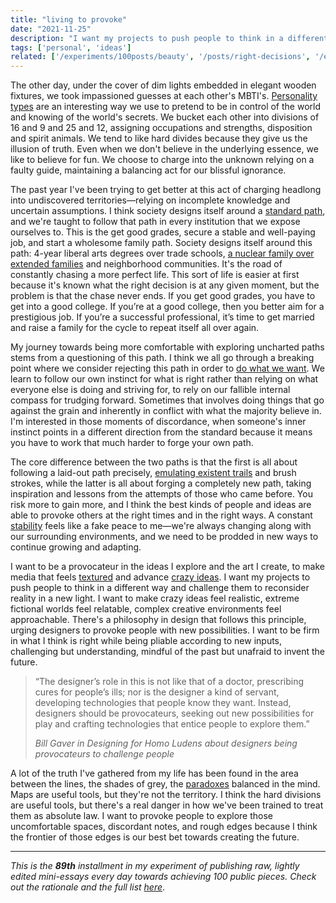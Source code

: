 ```yaml
---
title: "living to provoke"
date: "2021-11-25"
description: "I want my projects to push people to think in a different way and challenge them to reconsider reality in a new light. I want to make crazy ideas feel realistic, extreme fictional worlds feel relatable, complex creative environments feel approachable."
tags: ['personal', 'ideas']
related: ['/experiments/100posts/beauty', '/posts/right-decisions', '/experiments/100posts/vandalism', '/experiments/100posts/crazy-ideas', '/experiments/100posts/taking-what-you-want', '/posts/technology-paradox', '/experiments/100posts/chasing-stability', '/experiments/100posts/finding-texture']
---
```


The other day, under the cover of dim lights embedded in elegant wooden fixtures, we took impassioned guesses at each other's MBTI's. [Personality types](/experiments/100posts/beauty/) are an interesting way we use to pretend to be in control of the world and knowing of the world's secrets. We bucket each other into divisions of 16 and 9 and 25 and 12, assigning occupations and strengths, disposition and spirit animals. We tend to like hard divides because they give us the illusion of truth. Even when we don't believe in the underlying essence, we like to believe for fun. We choose to charge into the unknown relying on a faulty guide, maintaining a balancing act for our blissful ignorance.

The past year I've been trying to get better at this act of charging headlong into undiscovered territories—relying on incomplete knowledge and uncertain assumptions. I think society designs itself around a [standard path](/posts/right-decisions), and we're taught to follow that path in every institution that we expose ourselves to. This is the get good grades, secure a stable and well-paying job, and start a wholesome family path. Society designs itself around this path: 4-year liberal arts degrees over trade schools, [a nuclear family over extended families](https://annehelen.substack.com/p/what-it-means-to-pandemic-solo#:~:text=the%20nuclear%20family%20has%20become%20the%20primary%20unit%20of%20thinking%20when%20it%20comes%20to%20the%20way%20society%20is%20organized.%20it%20is%20the%20optimized%20path%20towards%20home%20ownership%20and%20financial%20independence%2C%20%E2%80%9Cpreferred%2C%E2%80%9D%20when%20it%20comes%20to%20everything%20from%20adoption%20and%20custody%20to%20hiring%20practices) and neighborhood communities. It's the road of constantly chasing a more perfect life. This sort of life is easier at first because it's known what the right decision is at any given moment, but the problem is that the chase never ends. If you get good grades, you have to get into a good college. If you’re at a good college, then you better aim for a prestigious job. If you’re a successful professional, it’s time to get married and raise a family for the cycle to repeat itself all over again.

My journey towards being more comfortable with exploring uncharted paths stems from a questioning of this path. I think we all go through a breaking point where we consider rejecting this path in order to [do what we want](/experiments/100posts/taking-what-you-want/). We learn to follow our own instinct for what is right rather than relying on what everyone else is doing and striving for, to rely on our fallible internal compass for trudging forward. Sometimes that involves doing things that go against the grain and inherently in conflict with what the majority believe in. I'm interested in those moments of discordance, when someone's inner instinct points in a different direction from the standard because it means you have to work that much harder to forge your own path. 

The core difference between the two paths is that the first is all about following a laid-out path precisely, [emulating existent trails](/experiments/100posts/vandalism) and brush strokes, while the latter is all about forging a completely new path, taking inspiration and lessons from the attempts of those who came before. You risk more to gain more, and I think the best kinds of people and ideas are able to provoke others at the right times and in the right ways. A constant [stability](/experiments/100posts/chasing-stability) feels like a fake peace to me—we're always changing along with our surrounding environments, and we need to be prodded in new ways to continue growing and adapting. 

I want to be a provocateur in the ideas I explore and the art I create, to make media that feels [textured](/experiments/100posts/finding-texture/) and advance [crazy ideas](/experiments/100posts/crazy-ideas/). I want my projects to push people to think in a different way and challenge them to reconsider reality in a new light. I want to make crazy ideas feel realistic, extreme fictional worlds feel relatable, complex creative environments feel approachable. There's a philosophy in design that follows this principle, urging designers to provoke people with new possibilities. I want to be firm in what I think is right while being pliable according to new inputs, challenging but understanding, mindful of the past but unafraid to invent the future. 

> “The designer’s role in this is not like that of a doctor, prescribing cures for people’s ills; nor is the designer a kind of servant, developing technologies that people know they want. Instead, designers should be provocateurs, seeking out new possibilities for play and crafting technologies that entice people to explore them.”
> 
> *Bill Gaver in Designing for Homo Ludens about designers being provocateurs to challenge people*

A lot of the truth I've gathered from my life has been found in the area between the lines, the shades of grey, the [paradoxes](/posts/technology-paradox) balanced in the mind. Maps are useful tools, but they're not the territory. I think the hard divisions are useful tools, but there's a real danger in how we've been trained to treat them as absolute law. I want to provoke people to explore those uncomfortable spaces, discordant notes, and rough edges because I think the frontier of those edges is our best bet towards creating the future. 

---
*This is the **89th** installment in my experiment of publishing raw, lightly edited mini-essays every day towards achieving 100 public pieces. Check out the rationale and the full list [here](/experiments/100posts/)*.
